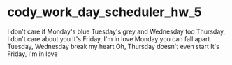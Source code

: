 # cody_work_day_scheduler_hw_5


I don't care if Monday's blue
Tuesday's grey and Wednesday too
Thursday, I don't care about you
It's Friday, I'm in love
Monday you can fall apart
Tuesday, Wednesday break my heart
Oh, Thursday doesn't even start
It's Friday, I'm in love
